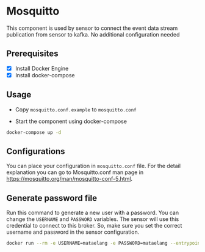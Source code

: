 # Mosquitto

This component is used by sensor to connect the event data stream publication from sensor to kafka. No additional configuration needed

## Prerequisites

- [x] Install Docker Engine
- [x] Install docker-compose

## Usage
- Copy `mosquitto.conf.example` to `mosquitto.conf`

- Start the component using docker-compose

```bash
docker-compose up -d
```

## Configurations

You can place your configuration in `mosquitto.conf` file. For the detail explanation you can go to Mosquitto.conf man page in https://mosquitto.org/man/mosquitto-conf-5.html.

## Generate password file

Run this command to generate a new user with a password. You can change the `USERNAME` and `PASSWORD` variables. The sensor will use this credential to connect to this broker. So, make sure you set the correct username and password in the sensor configuration.
```bash
docker run --rm -e USERNAME=mataelang -e PASSWORD=mataelang --entrypoint /bin/sh eclipse-mosquitto:2.0.15 -c '/usr/bin/mosquitto_passwd -c -b password_file $USERNAME $PASSWORD && cat password_file' | tee mosquitto_passwd
```

